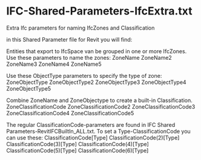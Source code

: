 # IFC-Shared-Parameters-IfcExtra.txt
Extra Ifc parameters for naming IfcZones and Classification

in this Shared Parameter file for Revit you will find:

Entities that export to IfcSpace van be grouped in one or more IfcZones.
Use these parameters to name the zones:
ZoneName 
ZoneName2
ZoneName3
ZoneName4
ZoneName5

Use these ObjectType parameters to specify the type of zone:
ZoneObjectType
ZoneObjectType2
ZoneObjectType3
ZoneObjectType4
ZoneObjectType5

Combine ZoneName and ZoneObjectype to create a built-in Classification.
ZoneClassificationCode
ZoneClassificationCode2
ZoneClassificationCode3
ZoneClassificationCode4
ZoneClassificationCode5

The regular ClassificationCode-parameters are found in IFC Shared Parameters-RevitIFCBuiltIn_ALL.txt.
To set a Type-ClassificationCode you can use these:
ClassificationCode[Type]
ClassificationCode(2)[Type]
ClassificationCode(3)[Type]
ClassificationCode(4)[Type]
ClassificationCode(5)[Type]
ClassificationCode(6)[Type]

